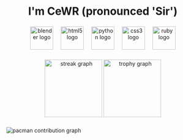 <h1 align="center">I'm CeWR (pronounced 'Sir')</h1>

###

<div align="center">
  <img src="https://cdn.jsdelivr.net/gh/devicons/devicon/icons/blender/blender-original.svg" height="60" alt="blender logo"  />
  <img width="12" />
  <img src="https://cdn.jsdelivr.net/gh/devicons/devicon/icons/html5/html5-original.svg" height="60" alt="html5 logo"  />
  <img width="12" />
  <img src="https://cdn.jsdelivr.net/gh/devicons/devicon/icons/python/python-original.svg" height="60" alt="python logo"  />
  <img width="12" />
  <img src="https://cdn.jsdelivr.net/gh/devicons/devicon/icons/css3/css3-original.svg" height="60" alt="css3 logo"  />
  <img width="12" />
  <img src="https://cdn.jsdelivr.net/gh/devicons/devicon/icons/ruby/ruby-original.svg" height="60" alt="ruby logo"  />
</div>

###

<div align="center">
</div>

###

<div align="center">
  <img src="https://streak-stats.demolab.com?user=hellodemon&locale=en&mode=daily&theme=dracula&hide_border=false&border_radius=5&order=3" height="150" alt="streak graph"  />
  <img src="https://github-profile-trophy.vercel.app?username=hellodemon&theme=dracula&column=-1&row=1&margin-w=8&margin-h=8&no-bg=false&no-frame=false&order=4" height="150" alt="trophy graph"  />
</div>

###

<picture>
  <source media="(prefers-color-scheme: dark)" srcset="https://raw.githubusercontent.com/hellodemon/hellodemon/output/pacman-contribution-graph-dark.svg">
  <source media="(prefers-color-scheme: light)" srcset="https://raw.githubusercontent.com/hellodemon/hellodemon/output/pacman-contribution-graph.svg">
  <img alt="pacman contribution graph" src="https://raw.githubusercontent.com/hellodemon/hellodemon/output/pacman-contribution-graph.svg">
</picture>

###
